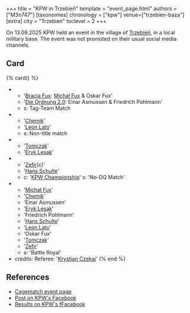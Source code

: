 +++
title = "KPW in Trzebień"
template = "event_page.html"
authors = ["M3n747"]
[taxonomies]
chronology = ["kpw"]
venue=["trzebien-baza"]
[extra]
city = "Trzebień"
toclevel = 2
+++

On 13.09.2025 KPW held an event in the village of [Trzebień][trzebien], in a local military base. The event was not promoted on their usual social media channels.

## Card

{% card() %}
- - '[Bracia Fux](@/tt/bracia-fux.md): [Michał Fux](@/w/michal-fux.md) & Oskar Fux'
  - '[Die Ordnung 2.0](@/tt/die-ordnung.md): Einar Asmussen & Friedrich Pohlmann'
  - s: Tag-Team Match
- - '[Chemik](@/w/chemik.md)'
  - '[Leon Lato](@/w/leon-lato.md)'
  - s: Non-title match
- - '[Tomczak](@/w/tomczak.md)'
  - '[Eryk Lesak](@/w/eryk-lesak.md)'
- - '[Zefir](@/w/zefir.md)(c)'
  - '[Hans Schulte](@/w/hans-schulte.md)'
  - c: '[KPW Championship](@/c/kpw-championship.md)'
    s: 'No-DQ Match'
- - '[Michał Fux](@/w/michal-fux.md)'
  - '[Chemik](@/w/chemik.md)'
  - 'Einar Asmussen'
  - '[Eryk Lesak](@/w/eryk-lesak.md)'
  - 'Friedrich Pohlmann'
  - '[Hans Schulte](@/w/hans-schulte.md)'
  - '[Leon Lato](@/w/leon-lato.md)'
  - 'Oskar Fux'
  - '[Tomczak](@/w/tomczak.md)'
  - '[Zefir](@/w/zefir.md)'
  - s: 'Battle Royal'
- credits:
    Referee: '[Krystian Czekaj](@/w/krystian-czekaj.md)'
{% end %}

## References

* [Cagematch event page](https://www.cagematch.net/?id=1&nr=434839)
* [Post on KPW's Facebook](https://www.facebook.com/kpwrestling/videos/2546203972402910)
* [Results on KPW's fFacebook](https://www.facebook.com/kpwrestling/posts/pfbid07wCQeqXmMLpXYmRBarHohJA9dKzLUcKpuGa6nHcGEUjdmZXRYU95yiTDcuiAdMn4l)

[trzebien]: https://en.wikipedia.org/wiki/Trzebie%C5%84,_Lower_Silesian_Voivodeship
